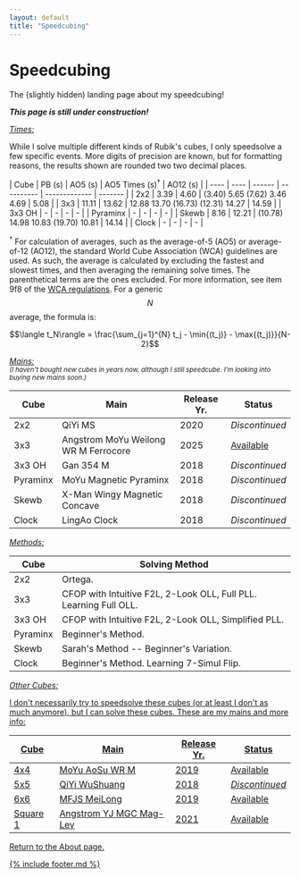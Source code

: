 ```yaml
---
layout: default
title: "Speedcubing"
---
```


<script src="https://unpkg.com/vanilla-back-to-top@7.2.1/dist/vanilla-back-to-top.min.js"></script>
<script>addBackToTop({
  diameter: 56,
  backgroundColor: 'rgb(106, 159, 181)',
  textColor: '#fff'
})</script>

<script
  src="https://cdn.mathjax.org/mathjax/latest/MathJax.js?config=TeX-AMS-MML_HTMLorMML"
  type="text/javascript">
</script>


<h1 class="page-title">Speedcubing</h1>

The (slightly hidden) landing page about my speedcubing! 

***This page is still under construction!***

<u><i>Times:</i></u>

While I solve multiple different kinds of Rubik's cubes, I only speedsolve a few specific events. More digits of precision are known, but for formatting reasons, the results shown are rounded two two decimal places.

| Cube | PB (s) | AO5 (s) | AO5 Times (s)<sup>&dagger;</sup> | AO12 (s) |
| ---- | ---- | ------ | ---------- | ------------- | ------- |
| 2x2 | 3.39 | 4.60 | (3.40) 5.65 (7.62) 3.46 4.69 | 5.08 |
| 3x3 | 11.11 | 13.62 | 12.88 13.70 (16.73) (12.31) 14.27 | 14.59 |
| 3x3 OH | - | - | - | - |
| Pyraminx | - | - | - | - |
| Skewb |  8.16 | 12.21 | (10.78) 14.98 10.83 (19.70) 10.81 | 14.14 |
| Clock |  - | - | - | - | 

<sup>&dagger;</sup> For calculation of averages, such as the average-of-5 (AO5) or average-of-12 (AO12), the standard World Cube Association (WCA) guidelines are used. As such, the average is calculated by excluding the fastest and slowest times, and then averaging the remaining solve times. The parenthetical terms are the ones excluded. For more information, see item 9f8 of the [WCA regulations](https://www.worldcubeassociation.org/regulations/). For a generic $$N$$ average, the formula is:

$$\langle t_N\rangle = \frac{\sum_{j=1}^{N} t_j - \min{(t_j)} - \max{(t_j)}}{N-2}$$

<u><i>Mains:</i></u> <br />
<sub><i>(I haven't bought new cubes in years now, although I still speedcube. I'm looking into buying new mains soon.)</i></sub>

| Cube | Main | Release Yr. | Status |
| ---- | ---- | ----------- | ------ |
| 2x2 | QiYi MS | 2020 | *Discontinued* |
| 3x3 | Angstrom MoYu Weilong WR M Ferrocore | 2025 | [Available](https://www.thecubicle.com/products/angstrom-weilong-ferrocore-3x3-special-edition-wrm-v10?_pos=1&_psq=angstrom+ferroco&_ss=e&_v=1.0) |
| 3x3 OH | Gan 354 M | 2018 | *Discontinued* |
| Pyraminx | MoYu Magnetic Pyraminx | 2018 | *Discontinued* |
| Skewb | X-Man Wingy Magnetic Concave | 2018 | *Discontinued* |
| Clock | LingAo Clock | 2018 | *Discontinued* |

<u><i>Methods:</i></u>

| Cube | Solving Method |
| ---- | -------------- |
| 2x2 | Ortega. |
| 3x3 | CFOP with Intuitive F2L, 2-Look OLL, Full PLL. Learning Full OLL. |
| 3x3 OH | CFOP with Intuitive F2L, 2-Look OLL, Simplified PLL. |
| Pyraminx | Beginner's Method. |
| Skewb | Sarah's Method -- Beginner's Variation. |
| Clock | Beginner's Method. Learning 7-Simul Flip. |

<u><i>Other Cubes:</i><u>

I don't necessarily try to speedsolve these cubes (or at least I don't as much anymore), but I can solve these cubes. These are my mains and more info:

| Cube | Main | Release Yr. | Status |
| ---- | ---- | ----------- | ------ |
| 4x4 | MoYu AoSu WR M | 2019 | [Available](https://www.thecubicle.com/products/moyu-aosu-4x4-wr-m?_pos=1&_sid=fa04cac04&_ss=r) |
| 5x5 | QiYi WuShuang | 2018 | *Discontinued* |
| 6x6 | MFJS MeiLong | 2019 | [Available](https://www.thecubicle.com/collections/6x6-speed-cubes/products/mfjs-meilong-6x6) |
| Square 1 | Angstrom YJ MGC Mag-Lev | 2021 | [Available](https://www.thecubicle.com/products/angstrom-mgc-square-1-fully-magnetic?_pos=1&_sid=eaa2c860a&_ss=r) |

Return to the <a href="/about/index.html">About page</a>.

{% include footer.md %}